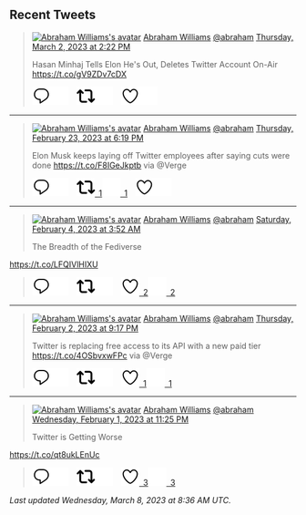## Recent Tweets

> [![Abraham Williams's avatar](https://pbs.twimg.com/profile_images/897079141719195648/_mvh-QJH_mini.jpg)](https://twitter.com/abraham) [Abraham Williams](https://twitter.com/abraham) [@abraham](https://twitter.com/abraham) [Thursday, March 2, 2023 at 2:22 PM](https://twitter.com/abraham/status/1631298823841624067)
>
> Hasan Minhaj Tells Elon He's Out, Deletes Twitter Account On-Air https://t.co/gV9ZDv7cDX
>
> [![Reply](./images/reply_light.svg#gh-light-mode-only "Reply")](https://twitter.com/intent/tweet?in_reply_to=1631298823841624067#gh-light-mode-only)[![Reply](./images/reply.svg#gh-dark-mode-only "Reply")](https://twitter.com/intent/tweet?in_reply_to=1631298823841624067#gh-dark-mode-only)&emsp;[![Retweet](./images/retweet_light.svg#gh-light-mode-only "Retweet")](https://twitter.com/intent/retweet?tweet_id=1631298823841624067#gh-light-mode-only)[![Retweet](./images/retweet.svg#gh-dark-mode-only "Retweet")](https://twitter.com/intent/retweet?tweet_id=1631298823841624067#gh-dark-mode-only)&emsp;[![Like](./images/like_light.svg#gh-light-mode-only "Like")](https://twitter.com/intent/favorite?tweet_id=1631298823841624067#gh-light-mode-only)[![Like](./images/like.svg#gh-dark-mode-only "Like")](https://twitter.com/intent/favorite?tweet_id=1631298823841624067#gh-dark-mode-only)


---

> [![Abraham Williams's avatar](https://pbs.twimg.com/profile_images/897079141719195648/_mvh-QJH_mini.jpg)](https://twitter.com/abraham) [Abraham Williams](https://twitter.com/abraham) [@abraham](https://twitter.com/abraham) [Thursday, February 23, 2023 at 6:19 PM](https://twitter.com/abraham/status/1628821991015739392)
>
> Elon Musk keeps laying off Twitter employees after saying cuts were done https://t.co/F8IGeJkptb via @Verge
>
> [![Reply](./images/reply_light.svg#gh-light-mode-only "Reply")](https://twitter.com/intent/tweet?in_reply_to=1628821991015739392#gh-light-mode-only)[![Reply](./images/reply.svg#gh-dark-mode-only "Reply")](https://twitter.com/intent/tweet?in_reply_to=1628821991015739392#gh-dark-mode-only)&emsp;[![Retweet](./images/retweet_light.svg#gh-light-mode-only "Retweet")&ensp;1](https://twitter.com/intent/retweet?tweet_id=1628821991015739392#gh-light-mode-only)[![Retweet](./images/retweet.svg#gh-dark-mode-only "Retweet")&ensp;1](https://twitter.com/intent/retweet?tweet_id=1628821991015739392#gh-dark-mode-only)&emsp;[![Like](./images/like_light.svg#gh-light-mode-only "Like")](https://twitter.com/intent/favorite?tweet_id=1628821991015739392#gh-light-mode-only)[![Like](./images/like.svg#gh-dark-mode-only "Like")](https://twitter.com/intent/favorite?tweet_id=1628821991015739392#gh-dark-mode-only)


---

> [![Abraham Williams's avatar](https://pbs.twimg.com/profile_images/897079141719195648/_mvh-QJH_mini.jpg)](https://twitter.com/abraham) [Abraham Williams](https://twitter.com/abraham) [@abraham](https://twitter.com/abraham) [Saturday, February 4, 2023 at 3:52 AM](https://twitter.com/abraham/status/1621718427349012486)
>
> The Breadth of the Fediverse

https://t.co/LFQIVlHIXU
>
> [![Reply](./images/reply_light.svg#gh-light-mode-only "Reply")](https://twitter.com/intent/tweet?in_reply_to=1621718427349012486#gh-light-mode-only)[![Reply](./images/reply.svg#gh-dark-mode-only "Reply")](https://twitter.com/intent/tweet?in_reply_to=1621718427349012486#gh-dark-mode-only)&emsp;[![Retweet](./images/retweet_light.svg#gh-light-mode-only "Retweet")](https://twitter.com/intent/retweet?tweet_id=1621718427349012486#gh-light-mode-only)[![Retweet](./images/retweet.svg#gh-dark-mode-only "Retweet")](https://twitter.com/intent/retweet?tweet_id=1621718427349012486#gh-dark-mode-only)&emsp;[![Like](./images/like_light.svg#gh-light-mode-only "Like")&ensp;2](https://twitter.com/intent/favorite?tweet_id=1621718427349012486#gh-light-mode-only)[![Like](./images/like.svg#gh-dark-mode-only "Like")&ensp;2](https://twitter.com/intent/favorite?tweet_id=1621718427349012486#gh-dark-mode-only)


---

> [![Abraham Williams's avatar](https://pbs.twimg.com/profile_images/897079141719195648/_mvh-QJH_mini.jpg)](https://twitter.com/abraham) [Abraham Williams](https://twitter.com/abraham) [@abraham](https://twitter.com/abraham) [Thursday, February 2, 2023 at 9:17 PM](https://twitter.com/abraham/status/1621256470170898433)
>
> Twitter is replacing free access to its API with a new paid tier https://t.co/4OSbvxwFPc via @Verge
>
> [![Reply](./images/reply_light.svg#gh-light-mode-only "Reply")](https://twitter.com/intent/tweet?in_reply_to=1621256470170898433#gh-light-mode-only)[![Reply](./images/reply.svg#gh-dark-mode-only "Reply")](https://twitter.com/intent/tweet?in_reply_to=1621256470170898433#gh-dark-mode-only)&emsp;[![Retweet](./images/retweet_light.svg#gh-light-mode-only "Retweet")](https://twitter.com/intent/retweet?tweet_id=1621256470170898433#gh-light-mode-only)[![Retweet](./images/retweet.svg#gh-dark-mode-only "Retweet")](https://twitter.com/intent/retweet?tweet_id=1621256470170898433#gh-dark-mode-only)&emsp;[![Like](./images/like_light.svg#gh-light-mode-only "Like")&ensp;1](https://twitter.com/intent/favorite?tweet_id=1621256470170898433#gh-light-mode-only)[![Like](./images/like.svg#gh-dark-mode-only "Like")&ensp;1](https://twitter.com/intent/favorite?tweet_id=1621256470170898433#gh-dark-mode-only)


---

> [![Abraham Williams's avatar](https://pbs.twimg.com/profile_images/897079141719195648/_mvh-QJH_mini.jpg)](https://twitter.com/abraham) [Abraham Williams](https://twitter.com/abraham) [@abraham](https://twitter.com/abraham) [Wednesday, February 1, 2023 at 11:25 PM](https://twitter.com/abraham/status/1620926376357543936)
>
> Twitter is Getting Worse

https://t.co/qt8ukLEnUc
>
> [![Reply](./images/reply_light.svg#gh-light-mode-only "Reply")](https://twitter.com/intent/tweet?in_reply_to=1620926376357543936#gh-light-mode-only)[![Reply](./images/reply.svg#gh-dark-mode-only "Reply")](https://twitter.com/intent/tweet?in_reply_to=1620926376357543936#gh-dark-mode-only)&emsp;[![Retweet](./images/retweet_light.svg#gh-light-mode-only "Retweet")](https://twitter.com/intent/retweet?tweet_id=1620926376357543936#gh-light-mode-only)[![Retweet](./images/retweet.svg#gh-dark-mode-only "Retweet")](https://twitter.com/intent/retweet?tweet_id=1620926376357543936#gh-dark-mode-only)&emsp;[![Like](./images/like_light.svg#gh-light-mode-only "Like")&ensp;3](https://twitter.com/intent/favorite?tweet_id=1620926376357543936#gh-light-mode-only)[![Like](./images/like.svg#gh-dark-mode-only "Like")&ensp;3](https://twitter.com/intent/favorite?tweet_id=1620926376357543936#gh-dark-mode-only)


_Last updated Wednesday, March 8, 2023 at 8:36 AM UTC._
